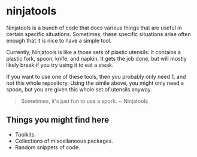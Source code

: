 # ninjatools

Ninjatools is a bunch of code that does various things that are useful in
certain specific situations.  Sometimes, these specific situations arise often
enough that it is nice to have a simple tool.


Currently, Ninjatools is like a those sets of plastic utensils: it contains
a plastic fork, spoon, knife, and napkin.  It gets the job done, but 
will mostly likely break if you try using it to eat a steak.  


If you want to use one of these tools, then you probably only need 1, and 
not this whole repository.  Using the simile above, you might only need a spoon,
but you are given this whole set of utensils anyway.


> Sometimes, it's just fun to use a spork.
> ~ Ninjatools



## Things you might find here

* Toolkits.
* Collections of miscellaneous packages.
* Random snippets of code.

